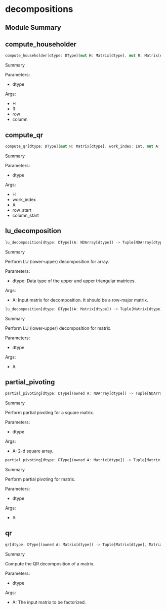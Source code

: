 



# decompositions

##  Module Summary
  

## compute_householder


```rust
compute_householder[dtype: DType](mut H: Matrix[dtype], mut R: Matrix[dtype], row: Int, column: Int)
```  
Summary  
  
  
  
Parameters:  

- dtype
  
Args:  

- H
- R
- row
- column

## compute_qr


```rust
compute_qr[dtype: DType](mut H: Matrix[dtype], work_index: Int, mut A: Matrix[dtype], row_start: Int, column_start: Int)
```  
Summary  
  
  
  
Parameters:  

- dtype
  
Args:  

- H
- work_index
- A
- row_start
- column_start

## lu_decomposition


```rust
lu_decomposition[dtype: DType](A: NDArray[dtype]) -> Tuple[NDArray[dtype], NDArray[dtype]]
```  
Summary  
  
Perform LU (lower-upper) decomposition for array.  
  
Parameters:  

- dtype: Data type of the upper and upper triangular matrices.
  
Args:  

- A: Input matrix for decomposition. It should be a row-major matrix.


```rust
lu_decomposition[dtype: DType](A: Matrix[dtype]) -> Tuple[Matrix[dtype], Matrix[dtype]]
```  
Summary  
  
Perform LU (lower-upper) decomposition for matrix.  
  
Parameters:  

- dtype
  
Args:  

- A

## partial_pivoting


```rust
partial_pivoting[dtype: DType](owned A: NDArray[dtype]) -> Tuple[NDArray[dtype], NDArray[dtype], Int]
```  
Summary  
  
Perform partial pivoting for a square matrix.  
  
Parameters:  

- dtype
  
Args:  

- A: 2-d square array.


```rust
partial_pivoting[dtype: DType](owned A: Matrix[dtype]) -> Tuple[Matrix[dtype], Matrix[dtype], Int]
```  
Summary  
  
Perform partial pivoting for matrix.  
  
Parameters:  

- dtype
  
Args:  

- A

## qr


```rust
qr[dtype: DType](owned A: Matrix[dtype]) -> Tuple[Matrix[dtype], Matrix[dtype]]
```  
Summary  
  
Compute the QR decomposition of a matrix.  
  
Parameters:  

- dtype
  
Args:  

- A: The input matrix to be factorized.
